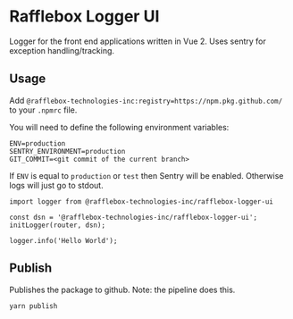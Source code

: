 # Rafflebox Logger UI

Logger for the front end applications written in Vue 2. Uses sentry for exception handling/tracking.

## Usage

Add `@rafflebox-technologies-inc:registry=https://npm.pkg.github.com/` to your `.npmrc` file.

You will need to define the following environment variables:

```
ENV=production
SENTRY_ENVIRONMENT=production
GIT_COMMIT=<git commit of the current branch>
```

If `ENV` is equal to `production` or `test` then Sentry will be enabled. Otherwise logs will just go to stdout.

```
import logger from @rafflebox-technologies-inc/rafflebox-logger-ui

const dsn = '@rafflebox-technologies-inc/rafflebox-logger-ui';
initLogger(router, dsn);

logger.info('Hello World');

```

## Publish

Publishes the package to github. Note: the pipeline does this.

`yarn publish`
